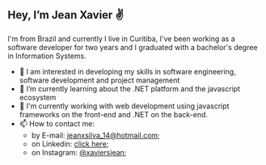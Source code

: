 ## Hey, I’m Jean Xavier ✌
I'm from Brazil and currently I live in Curitiba, I've been working as a software developer for two years and I graduated with a bachelor's degree in Information Systems.

- 👀 I am interested in developing my skills in software engineering, software development and project management
- 🌱 I’m currently learning about the .NET platform and the javascript ecosystem
- 🦾 I'm currently working with web development using javascript frameworks on the front-end and .NET on the back-end.
- 📫 How to contact me:
  -    by E-mail: jeanxsilva_14@hotmail.com;
  -    on Linkedin: [click here](https://www.linkedin.com/in/jeanxavier-cwb/);
  -    on Instagram: [@xaviersjean](https://www.instagram.com/xaviersjean/);
